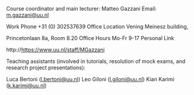 Course coordinator and main lecturer: Matteo Gazzani Email: m.gazzani@uu.nl

Work Phone +31 (0) 302537639 Office Location Vening Meinesz building,

Princetonlaan 8a, Room 8.20 Office Hours Mo-Fr 9-17 Personal Link

http://https://www.uu.nl/staff/MGazzani
 
Teaching assistants (involved in tutorials, resolution of mock exams, and
research project presentations):

Luca Bertoni (l.bertoni@uu.nl) 
Leo Giloni (l.giloni@uu.nl)
Kian Karimi (k.karimi@uu.nl)
